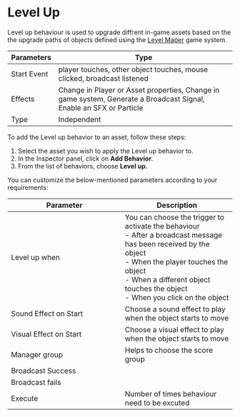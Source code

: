 # Level Up

Level up behaviour is used to upgrade diffrent in-game assets based on the the upgrade paths of objects defined using the [Level Maper](../../conceptual-guides/setting-up-game-systems.md) game system.

| Parameters  | Type                                                                                                                |
| ----------- | ------------------------------------------------------------------------------------------------------------------- |
| Start Event | player touches, other object touches, mouse clicked, broadcast listened                                             |
| Effects     | Change in Player or Asset properties, Change in game system, Generate a Broadcast Signal, Enable an SFX or Particle |
| Type        | Independent                                                                                                         |

To add the Level up behavior to an asset, follow these steps:

1. Select the asset you wish to apply the Level up behavior to.
2. In the Inspector panel, click on **Add Behavior**.
3. From the list of behaviors, choose **Level up.**

You can customize the below-mentioned parameters according to your requirements:

<table><thead><tr><th width="239">Parameter</th><th>Description</th></tr></thead><tbody><tr><td>Level up when</td><td>You can choose the trigger to activate the behaviour <br>- After a broadcast message has been received by the object<br>- When the player touches the object<br>- When a different object touches the object<br>- When you click on the object</td></tr><tr><td>Sound Effect on Start</td><td>Choose a sound effect to play when the object starts to move</td></tr><tr><td>Visual Effect on Start</td><td>Choose a visual effect to play when the object starts to move</td></tr><tr><td>Manager group</td><td>Helps to choose the score group</td></tr><tr><td>Broadcast Success</td><td></td></tr><tr><td>Broadcast fails </td><td></td></tr><tr><td>Execute </td><td>Number of times behaviour need to be excuted </td></tr></tbody></table>


